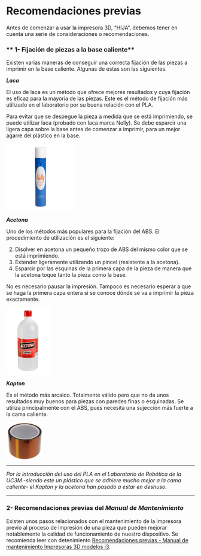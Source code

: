 # Recomendaciones previas


Antes de comenzar a usar la impresora 3D, “HIJA”, debemos tener en cuenta una serie de consideraciones o recomendaciones.


### ** 1- Fijación de piezas a la base caliente**



Existen varias maneras de conseguir una correcta fijación de las piezas a imprimir en la base caliente. Algunas de estas son las siguientes.


***Laca***

El uso de laca es un método que ofrece mejores resultados y cuya fijación es eficaz para la mayoría de las piezas. Este es el método de fijación más utilizado en el laboratorio por su buena relación con el PLA.

Para evitar que se despegue la pieza a medida que se está imprimiendo, se puede utilizar laca (probado con laca marca Nelly). Se debe esparcir una ligera capa sobre la base antes de comenzar a imprimir, para un mejor agarre del plástico en la base.

<img src="nelly.jpg" alt="nelly" height="180" width="180" align="middle">

***Acetona***

Uno de los métodos más populares para la fijación del ABS. El procedimiento de utilización es el siguiente:

2.	Disolver en acetona un pequeño trozo de ABS del mismo color que se está imprimiendo.
3.	Extender ligeramente utilizando un pincel (resistente a la acetona).
4.	Esparcir por las esquinas de la primera capa de la pieza de manera que la acetona toque tanto la pieza como la base.

No es necesario pausar la impresión. Tampoco es necesario esperar a que se haga la primera capa entera si se conoce dónde se va a imprimir la pieza exactamente.

<img src="acetona.png" alt="acetona" height="180" width="120" align="middle">

***Kapton***

Es el método más arcaico. Totalmente válido pero que no da unos resultados muy buenos para piezas con paredes finas o esquinadas. Se utiliza principalmente con el ABS, pues necesita una sujección más fuerte a la cama caliente. 

<img src="kapton.jpg" alt="kapton" height="100" width="100" align="middle">



---

*Por la introducción del uso del PLA en el Laboratorio de Robótica de la UC3M -siendo este un plástico que se adhiere mucho mejor a la cama caliente- el Kapton y la acetona han pasado a estar en deshuso.*



---




### 2- Recomendaciones previas del  *Manual de Mantenimiento*

Existen unos pasos relacionados con el mantenimiento de la impresora previo al proceso de impresión de una pieza que pueden mejorar notablemente la calidad de funcionamiento de nuestro dispositivo. Se recomienda leer con detenimiento [Recomendaciones previas - Manual de mantenimiento Impresoras 3D modelos i3](https://asrobuc3m.gitbooks.io/impresoras-maintenance-manual-i3/content/recomendaciones_previas.html).





